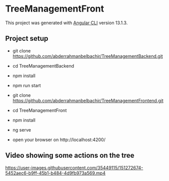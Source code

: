 # TreeManagementFront

This project was generated with [Angular CLI](https://github.com/angular/angular-cli) version 13.1.3.

## Project setup
- git clone https://github.com/abderrahmanbelbachir/TreeManagementBackend.git
- cd TreeManagementBackend
- npm install
- npm run start

- git clone https://github.com/abderrahmanbelbachir/TreeManagementFrontend.git
- cd TreeManagementFront
- npm install
- ng serve
- open your browser on http://localhost:4200/


## Video showing some actions on the tree

https://user-images.githubusercontent.com/35449115/151272674-5452aec6-b9ff-45b1-b484-4d9fb973a569.mp4

